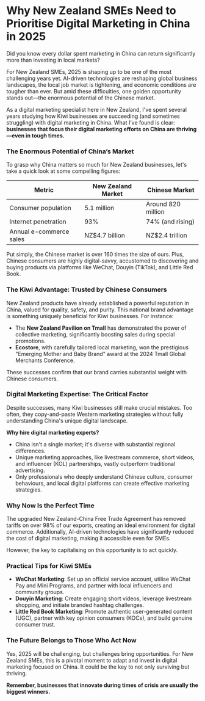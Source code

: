 # Why New Zealand SMEs Need to Prioritise Digital Marketing in China in 2025

Did you know every dollar spent marketing in China can return significantly more than investing in local markets?

For New Zealand SMEs, 2025 is shaping up to be one of the most challenging years yet. AI-driven technologies are reshaping global business landscapes, the local job market is tightening, and economic conditions are tougher than ever. But amid these difficulties, one golden opportunity stands out—the enormous potential of the Chinese market.

As a digital marketing specialist here in New Zealand, I've spent several years studying how Kiwi businesses are succeeding (and sometimes struggling) with digital marketing in China. What I’ve found is clear: **businesses that focus their digital marketing efforts on China are thriving—even in tough times.**

### The Enormous Potential of China’s Market

To grasp why China matters so much for New Zealand businesses, let's take a quick look at some compelling figures:

| Metric                   | New Zealand Market | Chinese Market      |
|--------------------------|--------------------|---------------------|
| Consumer population      | 5.1 million        | Around 820 million  |
| Internet penetration     | 93%                | 74% (and rising)    |
| Annual e-commerce sales  | NZ$4.7 billion     | NZ$2.4 trillion     |

Put simply, the Chinese market is over 160 times the size of ours. Plus, Chinese consumers are highly digital-savvy, accustomed to discovering and buying products via platforms like WeChat, Douyin (TikTok), and Little Red Book.

### The Kiwi Advantage: Trusted by Chinese Consumers

New Zealand products have already established a powerful reputation in China, valued for quality, safety, and purity. This national brand advantage is something uniquely beneficial for Kiwi businesses. For instance:

- The **New Zealand Pavilion on Tmall** has demonstrated the power of collective marketing, significantly boosting sales during special promotions.
- **Ecostore**, with carefully tailored local marketing, won the prestigious "Emerging Mother and Baby Brand" award at the 2024 Tmall Global Merchants Conference.

These successes confirm that our brand carries substantial weight with Chinese consumers.

### Digital Marketing Expertise: The Critical Factor

Despite successes, many Kiwi businesses still make crucial mistakes. Too often, they copy-and-paste Western marketing strategies without fully understanding China's unique digital landscape.

**Why hire digital marketing experts?**

- China isn't a single market; it's diverse with substantial regional differences.
- Unique marketing approaches, like livestream commerce, short videos, and influencer (KOL) partnerships, vastly outperform traditional advertising.
- Only professionals who deeply understand Chinese culture, consumer behaviours, and local digital platforms can create effective marketing strategies.

### Why Now Is the Perfect Time

The upgraded New Zealand-China Free Trade Agreement has removed tariffs on over 98% of our exports, creating an ideal environment for digital commerce. Additionally, AI-driven technologies have significantly reduced the cost of digital marketing, making it accessible even for SMEs.

However, the key to capitalising on this opportunity is to act quickly.

### Practical Tips for Kiwi SMEs

- **WeChat Marketing**: Set up an official service account, utilise WeChat Pay and Mini Programs, and partner with local influencers and community groups.
- **Douyin Marketing**: Create engaging short videos, leverage livestream shopping, and initiate branded hashtag challenges.
- **Little Red Book Marketing**: Promote authentic user-generated content (UGC), partner with key opinion consumers (KOCs), and build genuine consumer trust.

### The Future Belongs to Those Who Act Now

Yes, 2025 will be challenging, but challenges bring opportunities. For New Zealand SMEs, this is a pivotal moment to adapt and invest in digital marketing focused on China. It could be the key to not only surviving but thriving.

**Remember, businesses that innovate during times of crisis are usually the biggest winners.**

